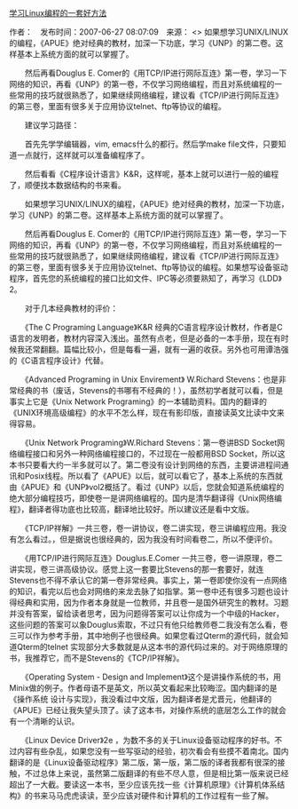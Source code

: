[学习Linux编程的一套好方法]()


作者：　发布时间：2007-06-27 08:07:09　来源：
<>
如果想学习UNIX/LINUX的编程，《APUE》绝对经典的教材，加深一下功底，学习《UNP》的第二卷。这样基本上系统方面的就可以掌握了。

　　然后再看Douglus E. Comer的《用TCP/IP进行网际互连》第一卷，学习一下网络的知识，再看《UNP》的第一卷，不仅学习网络编程，而且对系统编程的一些常用的技巧就很熟悉了，如果继续网络编程，建议看《TCP/IP进行网际互连》的第三卷，里面有很多关于应用协议telnet、ftp等协议的编程。

　　建议学习路径：

　　首先先学学编辑器，vim, emacs什么的都行。然后学make file文件，只要知道一点就行，这样就可以准备编程序了。

　　然后看看《C程序设计语言》K&R，这样呢，基本上就可以进行一般的编程了，顺便找本数据结构的书来看。

　　如果想学习UNIX/LINUX的编程，《APUE》绝对经典的教材，加深一下功底，学习《UNP》的第二卷。这样基本上系统方面的就可以掌握了。

　　然后再看Douglus E. Comer的《用TCP/IP进行网际互连》第一卷，学习一下网络的知识，再看《UNP》的第一卷，不仅学习网络编程，而且对系统编程的一些常用的技巧就很熟悉了，如果继续网络编程，建议看《TCP/IP进行网际互连》的第三卷，里面有很多关于应用协议telnet、ftp等协议的编程。如果想写设备驱动程序，首先您的系统编程的接口比如文件、IPC等必须要熟知了，再学习《LDD》2。

　　对于几本经典教材的评价：

　　《The C Programing Language》K&R 经典的C语言程序设计教材，作者是C语言的发明者，教材内容深入浅出。虽然有点老，但是必备的一本手册，现在有时候我还常翻翻。篇幅比较小，但是每看一遍，就有一遍的收获。另外也可用谭浩强的《C语言程序设计》代替。

　　《Advanced Programing in Unix Envirement》 W.Richard Stevens：也是非常经典的书（废话，Stevens的书哪有不经典的！），虽然初学者就可以看，但是事实上它是《Unix Network Programing》的一本辅助资料。国内的翻译的《UNIX环境高级编程》的水平不怎么样，现在有影印版，直接读英文比读中文来得容易。

　　《Unix Network Programing》W.Richard Stevens：第一卷讲BSD Socket网络编程接口和另外一种网络编程接口的，不过现在一般都用BSD Socket，所以这本书只要看大约一半多就可以了。第二卷没有设计到网络的东西，主要讲进程间通讯和Posix线程。所以看了《APUE》以后，就可以看它了，基本上系统的东西就由《APUE》和《UNP》vol2概括了。看过《UNP》以后，您就会知道系统编程的绝大部分编程技巧，即使卷一是讲网络编程的。国内是清华翻译得《Unix网络编程》，翻译者得功底也比较高，翻译地比较好。所以建议还是看中文版。

　　《TCP/IP祥解》一共三卷，卷一讲协议，卷二讲实现，卷三讲编程应用。我没有怎么看过。，但是据说也很经典的，因为我没有时间看卷二，所以不便评价。

　　《用TCP/IP进行网际互连》Douglus.E.Comer 一共三卷，卷一讲原理，卷二讲实现，卷三讲高级协议。感觉上这一套要比Stevens的那一套要好，就连Stevens也不得不承认它的第一卷非常经典。事实上，第一卷即使你没有一点网络的知识，看完以后也会对网络的来龙去脉了如指掌。第一卷中还有很多习题也设计得经典和实用，因为作者本身就是一位教师，并且卷一是国外研究生的教材。习题并没有答案，留给读者思考，因为问题得答案可以让你成为一个中级的Hacker，这些问题的答案可以象Douglus索取，不过只有他只给教师卷二我没有怎么看，卷三可以作为参考手册，其中地例子也很经典。如果您看过Qterm的源代码，就会知道Qterm的telnet 实现部分大多数就是从这本书的源代码过来的。对于网络原理的书，我推荐它，而不是Stevens的《TCP/IP祥解》。

　　《Operating System - Design and Implement》这个是讲操作系统的书，用Minix做的例子。作者母语不是英文，所以英文看起来比较晦涩。国内翻译的是《操作系统 设计与实现》，我没看过中文版，因为翻译者是尤晋元，他翻译的《APUE》已经让我失望头顶了。读了这本书，对操作系统的底层怎么工作的就会有一个清晰的认识。

　　《Linux Device Driver》2e ，为数不多的关于Linux设备驱动程序的好书。不过内容有些杂乱，如果您没有一些写驱动的经验，初次看会有些摸不着南北。国内翻译的是《Linux设备驱动程序》第二版，第一版，第二版的译者我都有很深的接触，不过总体上来说，虽然第二版翻译的有些不尽人意，但是相比第一版来说已经超出了一大截。要读这一本书，至少应该先找一些《计算机原理》《计算机体系结构》的书来马马虎虎读读，至少应该对硬件和计算机的工作过程有一些了解。

